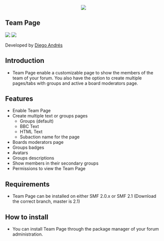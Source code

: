  <p align="center">
    <img src="https://smftricks.com/logos/logo.png">
 </p>

## Team Page
<img src="https://img.shields.io/badge/License-MPL 2.0-a05a3f?style=flat-square"> <img src="https://img.shields.io/badge/SMF-2.1-3f73a0?style=flat-square">

Developed by [Diego Andrés](https://github.com/DiegoAndresCortes)

## Introduction
* Team Page enable a customizable page to show the members of the team of your forum. You also have the option to create multiple pages/tabs with groups and active a board moderators page.

## Features
- Enable Team Page
- Create multiple text or groups pages
  - Groups (default)
  - BBC Text
  - HTML Text
  - Subaction name for the page
- Boards moderators page
- Groups badges
- Avatars
- Groups descriptions
- Show members in their secondary groups
- Permissions to view the Team Page

## Requirements
* Team Page can be installed on either SMF 2.0.x or SMF 2.1 (Download the correct branch, master is 2.1)

## How to install
* You can install Team Page through the package manager of your forum administration.
